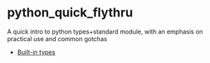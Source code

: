 # python_quick_flythru
A quick intro to python types+standard module, with an emphasis on practical use and common gotchas

* [Built-in types](built_in_types.md)

